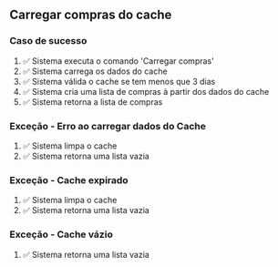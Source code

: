 ## Carregar compras do cache
### Caso de sucesso
1. ✅ Sistema executa o comando 'Carregar compras'
2. ✅ Sistema carrega os dados do cache
3. ✅ Sistema válida o cache se tem menos que 3 dias
4. ✅ Sistema cria uma lista de compras à partir dos dados do cache
5. ✅ Sistema retorna a lista de compras

### Exceção - Erro ao carregar dados do Cache
1. ✅ Sistema limpa o cache
2. ✅ Sistema retorna uma lista vazia

### Exceção - Cache expirado
1. ✅ Sistema limpa o cache
2. ✅ Sistema retorna uma lista vazia

### Exceção - Cache vázio
1. ✅ Sistema retorna uma lista vazia
